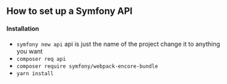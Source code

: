 ## How to set up a Symfony API

#### Installation
- `symfony new api` api is just the name of the project change it to anything you want
- `composer req api`
- `composer require symfony/webpack-encore-bundle`
- `yarn install`


